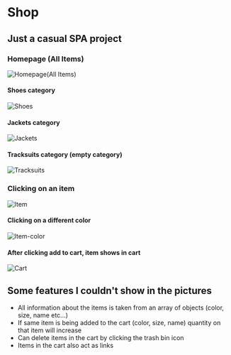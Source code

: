 # Shop
## Just a casual SPA project


### Homepage (All Items)
![Homepage(All Items)](https://user-images.githubusercontent.com/85036007/131212721-88d7aa6c-bce6-425c-8b5f-5b0676d0e106.png)

#### Shoes category
![Shoes](https://user-images.githubusercontent.com/85036007/131212904-bd4985a6-29ef-4326-a3e4-4cee763e8bd8.png)

#### Jackets category
![Jackets](https://user-images.githubusercontent.com/85036007/131212929-a41ea032-f82d-4513-88b4-e1eadda405c5.png)

#### Tracksuits category (empty category)
![Tracksuits](https://user-images.githubusercontent.com/85036007/131212947-ebf69ff6-f68f-4a93-a2d8-c65154a473f7.png)

### Clicking on an item 
![Item](https://user-images.githubusercontent.com/85036007/131213042-935f87d6-e396-426c-8699-27b09c6c8642.png)

#### Clicking on a different color
![Item-color](https://user-images.githubusercontent.com/85036007/131213075-4f629888-3461-45b4-abdf-15116337758f.png)

#### After clicking add to cart, item shows in cart
![Cart](https://user-images.githubusercontent.com/85036007/131213080-f01ec77c-8f5c-4e83-ab7c-679f85e487d9.png)

## Some features I couldn't show in the pictures

* All information about the items is taken from an array of objects (color, size, name etc...)
* If same item is being added to the cart (color, size, name) quantity on that item will increase
* Can delete items in the cart by clicking the trash bin icon
* Items in the cart also act as links

